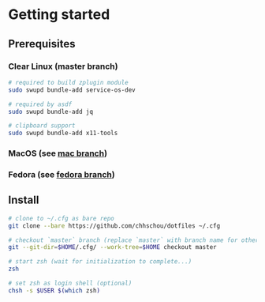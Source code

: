 # Getting started

## Prerequisites
### Clear Linux (master branch)
``` sh
# required to build zplugin module
sudo swupd bundle-add service-os-dev

# required by asdf
sudo swupd bundle-add jq

# clipboard support
sudo swupd bundle-add x11-tools


```

### MacOS (see [mac branch](https://github.com/chhschou/dotfiles/tree/master))

### Fedora (see [fedora branch](https://github.com/chhschou/dotfiles/tree/fedora))


## Install
``` sh
# clone to ~/.cfg as bare repo
git clone --bare https://github.com/chhschou/dotfiles ~/.cfg

# checkout `master` branch (replace `master` with branch name for other branches)
git --git-dir=$HOME/.cfg/ --work-tree=$HOME checkout master

# start zsh (wait for initialization to complete...)
zsh

# set zsh as login shell (optional)
chsh -s $USER $(which zsh)

```
